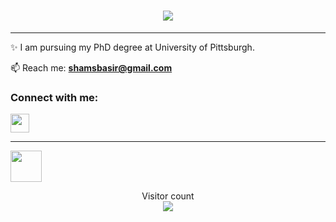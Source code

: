 
<h1 align="center">
  <a href="https://git.io/typing-svg">
    <img src="https://readme-typing-svg.herokuapp.com/?lines=Hello!;I+am+Shams+Basir.&center=true&size=25">
  </a>
  
</h1>

---
 
✨ I am pursuing my PhD degree at University of Pittsburgh.

 📫 Reach me: **shamsbasir@gmail.com**
 
<p align="center">
<h3 align="left">Connect with me:</h3>
<p align="left">
<a href="https://www.linkedin.com/in/sevda-%C5%9Fanver-594810ab/" target="blank"><img align="center](https://www.linkedin.com/in/shamsulhaqbasir/" src="https://raw.githubusercontent.com/rahuldkjain/github-profile-readme-generator/master/src/images/icons/Social/linked-in-alt.svg" height="30" width="30" /></a> 
  
---
<img src="https://media.giphy.com/media/VgCDAzcKvsR6OM0uWg/giphy.gif" width="50"> 
</p>
 <p align="center"> 
  Visitor count<br>
   <img src="https://profile-counter.glitch.me/sevdasanver/count.svg" />
</p>

<!--
<img src="https://media.giphy.com/media/VgCDAzcKvsR6OM0uWg/giphy.gif" width="50"> 

<h1 align="center">
  <a href="https://git.io/typing-svg">
    <img src="https://readme-typing-svg.herokuapp.com/?lines=Hello!;I+am+Sevda+Sanver&center=true&size=25">
  </a>
</h1>

**sevdasanver/sevdasanver** is a ✨ _special_ ✨ repository because its `README.md` (this file) appears on your GitHub profile.

Here are some ideas to get you started:

- 🔭 I’m currently working on ...
- 🌱 
- 👯 I’m looking to collaborate on ...
- 🤔 I’m looking for help with ...
- 💬 Ask me about ...
- 📫 How to reach me: ...
- 😄 Pronouns: ...
- ⚡ Fun fact: ...
<a href="https://discord.gg/sevda#8165" target="blank" rel=”noopener”><img align="center" src="https://seeklogo.com/images/D/discord-logo-134E148657-seeklogo.com.png" alt="3kGnYm6" height="30" width="26" /></a>
-->



